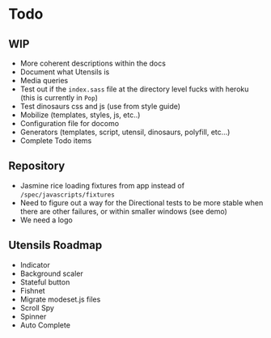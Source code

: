 
# Todo

## WIP
- More coherent descriptions within the docs
- Document what Utensils is
- Media queries
- Test out if the `index.sass` file at the directory level fucks with
  heroku (this is currently in `Pop`)
- Test dinosaurs css and js (use from style guide)
- Mobilize (templates, styles, js, etc..)
- Configuration file for docomo
- Generators (templates, script, utensil, dinosaurs, polyfill, etc...)
- Complete Todo items

## Repository
- Jasmine rice loading fixtures from app instead of
  `/spec/javascripts/fixtures`
- Need to figure out a way for the Directional tests to be more stable
  when there are other failures, or within smaller windows (see demo)
- We need a logo

## Utensils Roadmap
- Indicator
- Background scaler
- Stateful button
- Fishnet
- Migrate modeset.js files
- Scroll Spy
- Spinner
- Auto Complete

